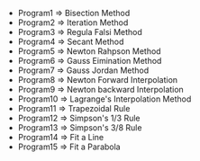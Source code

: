 - Program1 => Bisection Method
- Program2 => Iteration Method
- Program3 => Regula Falsi Method
- Program4 => Secant Method
- Program5 => Newton Rahpson Method
- Program6 => Gauss Eimination Method
- Program7 => Gauss Jordan Method
- Program8 => Newton Forward Interpolation
- Program9 => Newton backward Interpolation
- Program10 => Lagrange's Interpolation Method
- Program11 => Trapezoidal Rule
- Program12 => Simpson's 1/3 Rule
- Program13 => Simpson's 3/8 Rule
- Program14 => Fit a Line
- Program15 => Fit a Parabola